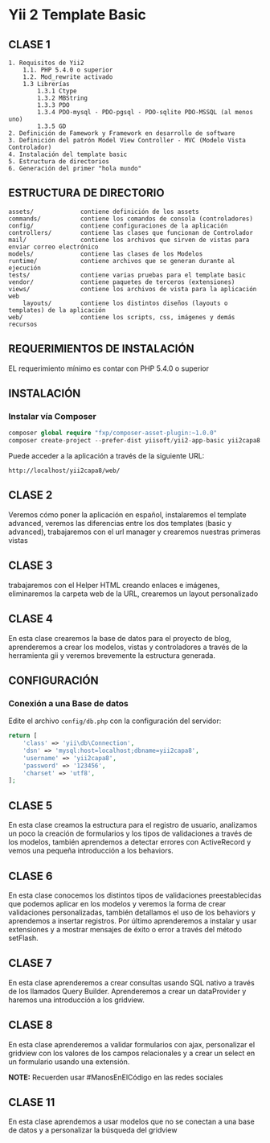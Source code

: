 Yii 2 Template Basic
============================

CLASE 1
-------

    1. Requisitos de Yii2
        1.1. PHP 5.4.0 o superior
        1.2. Mod_rewrite activado
        1.3 Librerías
            1.3.1 Ctype
            1.3.2 MBString
            1.3.3 PDO
            1.3.4 PDO-mysql - PDO-pgsql - PDO-sqlite PDO-MSSQL (al menos uno)
            1.3.5 GD
    2. Definición de Famework y Framework en desarrollo de software
    3. Definición del patrón Model View Controller - MVC (Modelo Vista Controlador)
    4. Instalación del template basic
    5. Estructura de directorios
    6. Generación del primer "hola mundo"



ESTRUCTURA DE DIRECTORIO
------------------------

    assets/             contiene definición de los assets
    commands/           contiene los comandos de consola (controladores)
    config/             contiene configuraciones de la aplicación
    controllers/        contiene las clases que funcionan de Controlador
    mail/               contiene los archivos que sirven de vistas para enviar correo electrónico
    models/             contiene las clases de los Modelos
    runtime/            contiene archivos que se generan durante al ejecución
    tests/              contiene varias pruebas para el template basic
    vendor/             contiene paquetes de terceros (extensiones)
    views/              contiene los archivos de vista para la aplicación web
        layouts/        contiene los distintos diseños (layouts o templates) de la aplicación
    web/                contiene los scripts, css, imágenes y demás recursos



REQUERIMIENTOS DE INSTALACIÓN
-----------------------------

EL requerimiento mínimo es contar con PHP 5.4.0 o superior


INSTALACIÓN
------------

### Instalar vía Composer


```php
composer global require "fxp/composer-asset-plugin:~1.0.0"
composer create-project --prefer-dist yiisoft/yii2-app-basic yii2capa8
```

Puede acceder a la aplicación a través de la siguiente URL:

~~~
http://localhost/yii2capa8/web/
~~~

CLASE 2
-------

Veremos cómo poner la aplicación en español, instalaremos el template advanced,
veremos las diferencias entre los dos templates (basic y advanced),
trabajaremos con el url manager y crearemos nuestras primeras vistas

CLASE 3
-------

trabajaremos con el Helper HTML creando enlaces e imágenes,
eliminaremos la carpeta web de la URL,
crearemos un layout personalizado

CLASE 4
-------

En esta clase crearemos la base de datos para el proyecto de blog, 
aprenderemos a crear los modelos, vistas y controladores a través de la herramienta gii 
y veremos brevemente la estructura generada.

CONFIGURACIÓN
-------------

### Conexión a una Base de datos

Edite el archivo `config/db.php` con la configuración del servidor:

```php
return [
    'class' => 'yii\db\Connection',
    'dsn' => 'mysql:host=localhost;dbname=yii2capa8',
    'username' => 'yii2capa8',
    'password' => '123456',
    'charset' => 'utf8',
];
```

CLASE 5
-------

En esta clase creamos la estructura para el registro de usuario, analizamos un poco la creación de formularios 
y los tipos de validaciones a través de los modelos, también aprendemos a detectar errores con ActiveRecord y 
vemos una pequeña introducción a los behaviors.

CLASE 6
-------

En esta clase conocemos los distintos tipos de validaciones preestablecidas que podemos aplicar en los modelos 
y veremos la forma de crear validaciones personalizadas, también detallamos el uso de los behaviors 
y aprendemos a insertar registros. Por último aprenderemos a instalar y usar extensiones y a mostrar mensajes 
de éxito o error a través del método setFlash.

CLASE 7
-------

En esta clase aprenderemos a crear consultas usando SQL nativo a través de los llamados
Query Builder. Aprenderemos a crear un dataProvider y haremos una introducción a los gridview.

CLASE 8
-------

En esta clase aprenderemos a validar formularios con ajax, personalizar el gridview 
con los valores de los campos relacionales y a crear un select en un formulario usando una extensión.

**NOTE:** Recuerden usar #ManosEnElCódigo en las redes sociales


CLASE 11
--------

En esta clase aprendemos a usar modelos que no se conectan a una base de datos y a personalizar la búsqueda del gridview